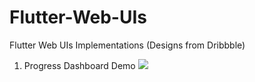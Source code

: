 # Flutter-Web-UIs
Flutter Web UIs Implementations (Designs from Dribbble)

1. Progress Dashboard Demo
![](../master/progress_dashbord/progress_dashboard_demo.gif)
